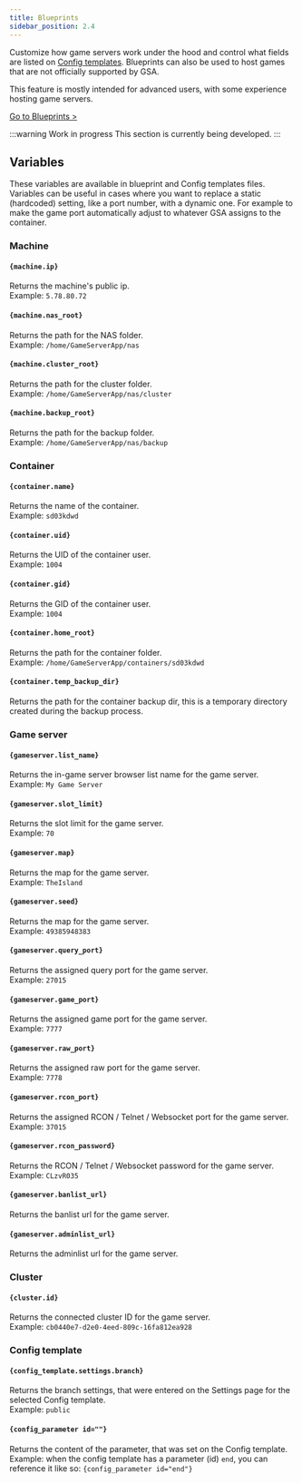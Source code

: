 ```yaml
---
title: Blueprints
sidebar_position: 2.4
---
```


Customize how game servers work under the hood and control what fields are listed on [Config templates](/dashboard/game_servers/config_templates).
Blueprints can also be used to host games that are not officially supported by GSA.

This feature is mostly intended for advanced users, with some experience hosting game servers.

[Go to Blueprints >](https://dash.gameserverapp.com/server/blueprint)

:::warning Work in progress
This section is currently being developed.
:::



## Variables

These variables are available in blueprint and Config templates files. Variables can be useful in cases where you want to replace a static (hardcoded) setting, like a port number, with a dynamic one. For example to make the game port automatically adjust to whatever GSA assigns to the container.


### Machine

#### `{machine.ip}`
Returns the machine's public ip.<br />
Example: `5.78.80.72`

#### `{machine.nas_root}`
Returns the path for the NAS folder.<br />
Example: `/home/GameServerApp/nas`

#### `{machine.cluster_root}`
Returns the path for the cluster folder.<br />
Example: `/home/GameServerApp/nas/cluster`

#### `{machine.backup_root}`
Returns the path for the backup folder.<br />
Example: `/home/GameServerApp/nas/backup`


### Container

#### `{container.name}`
Returns the name of the container.<br />
Example: `sd03kdwd`

#### `{container.uid}`
Returns the UID of the container user.<br />
Example: `1004`

#### `{container.gid}`
Returns the GID of the container user.<br />
Example: `1004`

#### `{container.home_root}`
Returns the path for the container folder.<br />
Example: `/home/GameServerApp/containers/sd03kdwd`

#### `{container.temp_backup_dir}`
Returns the path for the container backup dir, this is a temporary directory created during the backup process.


### Game server

#### `{gameserver.list_name}`
Returns the in-game server browser list name for the game server.<br />
Example: `My Game Server`

#### `{gameserver.slot_limit}`
Returns the slot limit for the game server.<br />
Example: `70`

#### `{gameserver.map}`
Returns the map for the game server.<br />
Example: `TheIsland`

#### `{gameserver.seed}`
Returns the map for the game server.<br />
Example: `49385948383`

#### `{gameserver.query_port}`
Returns the assigned query port for the game server.<br />
Example: `27015`

#### `{gameserver.game_port}`
Returns the assigned game port for the game server.<br />
Example: `7777`

#### `{gameserver.raw_port}`
Returns the assigned raw port for the game server.<br />
Example: `7778`

#### `{gameserver.rcon_port}`
Returns the assigned RCON / Telnet / Websocket port for the game server.<br />
Example: `37015`

#### `{gameserver.rcon_password}`
Returns the RCON / Telnet / Websocket password for the game server.<br />
Example: `CLzvR035`



#### `{gameserver.banlist_url}`
Returns the banlist url for the game server.

#### `{gameserver.adminlist_url}`
Returns the adminlist url for the game server.



### Cluster

#### `{cluster.id}`
Returns the connected cluster ID for the game server.<br />
Example: `cb0440e7-d2e0-4eed-809c-16fa812ea928`


### Config template

#### `{config_template.settings.branch}`
Returns the branch settings, that were entered on the Settings page for the selected Config template.<br />
Example: `public`


#### `{config_parameter id=""}`
Returns the content of the parameter, that was set on the Config template.<br />
Example: when the config template has a parameter (id) `end`, you can reference it like so: `{config_parameter id="end"}`